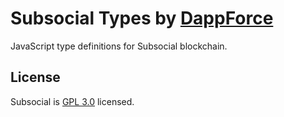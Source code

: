 # Subsocial Types by [DappForce](https://github.com/dappforce)

JavaScript type definitions for Subsocial blockchain.

## License

Subsocial is [GPL 3.0](./LICENSE) licensed.